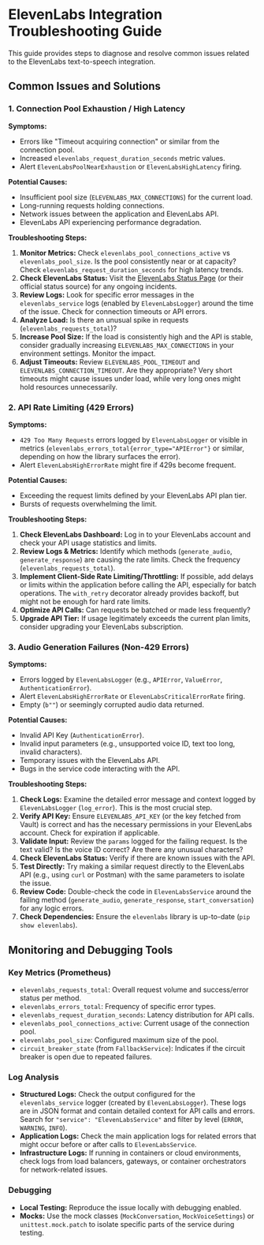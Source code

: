 # ElevenLabs Integration Troubleshooting Guide

This guide provides steps to diagnose and resolve common issues related to the ElevenLabs text-to-speech integration.

## Common Issues and Solutions

### 1. Connection Pool Exhaustion / High Latency

**Symptoms:**
*   Errors like "Timeout acquiring connection" or similar from the connection pool.
*   Increased `elevenlabs_request_duration_seconds` metric values.
*   Alert `ElevenLabsPoolNearExhaustion` or `ElevenLabsHighLatency` firing.

**Potential Causes:**
*   Insufficient pool size (`ELEVENLABS_MAX_CONNECTIONS`) for the current load.
*   Long-running requests holding connections.
*   Network issues between the application and ElevenLabs API.
*   ElevenLabs API experiencing performance degradation.

**Troubleshooting Steps:**
1.  **Monitor Metrics:** Check `elevenlabs_pool_connections_active` vs `elevenlabs_pool_size`. Is the pool consistently near or at capacity? Check `elevenlabs_request_duration_seconds` for high latency trends.
2.  **Check ElevenLabs Status:** Visit the [ElevenLabs Status Page](https://status.elevenlabs.io/) (or their official status source) for any ongoing incidents.
3.  **Review Logs:** Look for specific error messages in the `elevenlabs_service` logs (enabled by `ElevenLabsLogger`) around the time of the issue. Check for connection timeouts or API errors.
4.  **Analyze Load:** Is there an unusual spike in requests (`elevenlabs_requests_total`)?
5.  **Increase Pool Size:** If the load is consistently high and the API is stable, consider gradually increasing `ELEVENLABS_MAX_CONNECTIONS` in your environment settings. Monitor the impact.
6.  **Adjust Timeouts:** Review `ELEVENLABS_POOL_TIMEOUT` and `ELEVENLABS_CONNECTION_TIMEOUT`. Are they appropriate? Very short timeouts might cause issues under load, while very long ones might hold resources unnecessarily.

### 2. API Rate Limiting (429 Errors)

**Symptoms:**
*   `429 Too Many Requests` errors logged by `ElevenLabsLogger` or visible in metrics (`elevenlabs_errors_total{error_type="APIError"}` or similar, depending on how the library surfaces the error).
*   Alert `ElevenLabsHighErrorRate` might fire if 429s become frequent.

**Potential Causes:**
*   Exceeding the request limits defined by your ElevenLabs API plan tier.
*   Bursts of requests overwhelming the limit.

**Troubleshooting Steps:**
1.  **Check ElevenLabs Dashboard:** Log in to your ElevenLabs account and check your API usage statistics and limits.
2.  **Review Logs & Metrics:** Identify which methods (`generate_audio`, `generate_response`) are causing the rate limits. Check the frequency (`elevenlabs_requests_total`).
3.  **Implement Client-Side Rate Limiting/Throttling:** If possible, add delays or limits within the application before calling the API, especially for batch operations. The `with_retry` decorator already provides backoff, but might not be enough for hard rate limits.
4.  **Optimize API Calls:** Can requests be batched or made less frequently?
5.  **Upgrade API Tier:** If usage legitimately exceeds the current plan limits, consider upgrading your ElevenLabs subscription.

### 3. Audio Generation Failures (Non-429 Errors)

**Symptoms:**
*   Errors logged by `ElevenLabsLogger` (e.g., `APIError`, `ValueError`, `AuthenticationError`).
*   Alert `ElevenLabsHighErrorRate` or `ElevenLabsCriticalErrorRate` firing.
*   Empty (`b""`) or seemingly corrupted audio data returned.

**Potential Causes:**
*   Invalid API Key (`AuthenticationError`).
*   Invalid input parameters (e.g., unsupported voice ID, text too long, invalid characters).
*   Temporary issues with the ElevenLabs API.
*   Bugs in the service code interacting with the API.

**Troubleshooting Steps:**
1.  **Check Logs:** Examine the detailed error message and context logged by `ElevenLabsLogger` (`log_error`). This is the most crucial step.
2.  **Verify API Key:** Ensure `ELEVENLABS_API_KEY` (or the key fetched from Vault) is correct and has the necessary permissions in your ElevenLabs account. Check for expiration if applicable.
3.  **Validate Input:** Review the `params` logged for the failing request. Is the text valid? Is the voice ID correct? Are there any unusual characters?
4.  **Check ElevenLabs Status:** Verify if there are known issues with the API.
5.  **Test Directly:** Try making a similar request directly to the ElevenLabs API (e.g., using `curl` or Postman) with the same parameters to isolate the issue.
6.  **Review Code:** Double-check the code in `ElevenLabsService` around the failing method (`generate_audio`, `generate_response`, `start_conversation`) for any logic errors.
7.  **Check Dependencies:** Ensure the `elevenlabs` library is up-to-date (`pip show elevenlabs`).

## Monitoring and Debugging Tools

### Key Metrics (Prometheus)
*   `elevenlabs_requests_total`: Overall request volume and success/error status per method.
*   `elevenlabs_errors_total`: Frequency of specific error types.
*   `elevenlabs_request_duration_seconds`: Latency distribution for API calls.
*   `elevenlabs_pool_connections_active`: Current usage of the connection pool.
*   `elevenlabs_pool_size`: Configured maximum size of the pool.
*   `circuit_breaker_state` (from `FallbackService`): Indicates if the circuit breaker is open due to repeated failures.

### Log Analysis
*   **Structured Logs:** Check the output configured for the `elevenlabs_service` logger (created by `ElevenLabsLogger`). These logs are in JSON format and contain detailed context for API calls and errors. Search for `"service": "ElevenLabsService"` and filter by level (`ERROR`, `WARNING`, `INFO`).
*   **Application Logs:** Check the main application logs for related errors that might occur before or after calls to `ElevenLabsService`.
*   **Infrastructure Logs:** If running in containers or cloud environments, check logs from load balancers, gateways, or container orchestrators for network-related issues.

### Debugging
*   **Local Testing:** Reproduce the issue locally with debugging enabled.
*   **Mocks:** Use the mock classes (`MockConversation`, `MockVoiceSettings`) or `unittest.mock.patch` to isolate specific parts of the service during testing.
